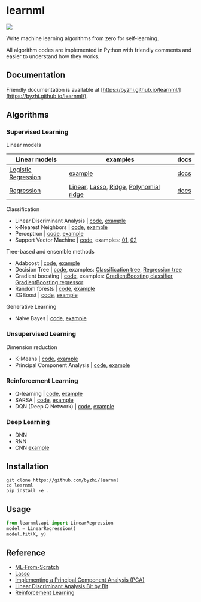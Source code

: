 # learnml
![](https://img.shields.io/badge/python-3.6+-blue.svg)

Write machine learning algorithms from zero for self-learning.

All algorithm codes are implemented in Python with friendly comments and easier to understand how they works.

## Documentation
Friendly documentation is available at [https://byzhi.github.io/learnml/](https://byzhi.github.io/learnml/). 

## Algorithms

### Supervised Learning
Linear models

| Linear models | examples | docs |
| --- | --- | --- |
| [Logistic Regression](./learnml/supervised/logistic_regression.py) | [example](./examples/example_LogisticRegression.py) | [docs](https://byzhi.github.io/learnml/supervised/logistic_regression.html) |
| [Regression](./learnml/supervised/regression.py) | [Linear](./examples/example_LinearRegression.py), [Lasso](./examples/example_LassoRegression.py), [Ridge](./examples/example_RidgeRegression.py), [Polynomial ridge](./examples/example_PolynomialRidgeRegression.py) | [docs](https://byzhi.github.io/learnml/supervised/linear_regression.html) |

Classification

- Linear Discriminant Analysis | [code](./learnml/supervised/linear_discriminant_analysis.py), [example](./examples/example_PCA_LDA.py)
- k-Nearest Neighbors | [code](./learnml/supervised/k_nearest_neighbors.py), [example](./examples/example_KNeighborsClassifier.py)
- Perceptron | [code](./learnml/supervised/perceptron.py), [example](./examples/example_Perceptron.py)
- Support Vector Machine | [code](./learnml/supervised/support_vector_machine.py), examples: [01](./examples/example_svm.py), [02](./examples/example_svm_02.py)

Tree-based and ensemble methods

- Adaboost | [code](./learnml/supervised/adaboost.py), [example](./examples/example_Adaboost.py)
- Decision Tree | [code](./learnml/supervised/decision_tree.py), examples: [Classification tree](./examples/example_ClassificationTree.py), [Regression tree](./examples/example_RegressionTree.py)
- Gradient boosting | [code](./learnml/supervised/gradient_boosting.py), examples: [GradientBoosting classifier](./examples/example_GradientBoostingClassifier.py), [GradientBoosting regressor](./examples/example_GradientBoostingRegressor.py)
- Random forests | [code](./learnml/supervised/random_forest.py), [example](./examples/example_RandomForestClassifier.py)
- XGBoost | [code](./learnml/supervised/xgboost.py), [example](./examples/example_XGBoost.py)

Generative Learning

- Naive Bayes | [code](./learnml/supervised/naive_bayes.py), [example](./examples/example_GaussianNB.py)

### Unsupervised Learning

Dimension reduction

- K-Means | [code](./learnml/unsupervised/kmeans.py), [example](./examples/example_KMeans.py)
- Principal Component Analysis | [code](./learnml/unsupervised/principal_component_analysis.py), [example](./examples/example_PCA_LDA.py)


### Reinforcement Learning
- Q-learning | [code](./learnml/reinforcement/qlsarsa/base.py), [example](./examples/example_QLearning.py)
- SARSA | [code](./learnml/reinforcement/qlsarsa/base.py), [example](./examples/example_SARSA.py)
- DQN (Deep Q Network) | [code](./learnml/reinforcement/dqn/DeepQNetwork.py), [example](./examples/example_DeepQNetwork.py)

### Deep Learning
- DNN
- RNN
- CNN [example](./examples/example_CNN.py)

## Installation
```
git clone https://github.com/byzhi/learnml
cd learnml
pip install -e .
```

## Usage
```python
from learnml.api import LinearRegression
model = LinearRegression()
model.fit(X, y)
```

## Reference
- [ML-From-Scratch](https://github.com/eriklindernoren/ML-From-Scratch)
- [Lasso](https://github.com/satopirka/Lasso)
- [Implementing a Principal Component Analysis (PCA)](https://sebastianraschka.com/Articles/2014_pca_step_by_step.html)
- [Linear Discriminant Analysis Bit by Bit](https://sebastianraschka.com/Articles/2014_python_lda.html)
- [Reinforcement Learning](https://github.com/rlcode/reinforcement-learning)